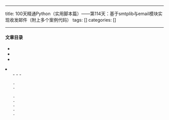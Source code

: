 
--- 
title:  100天精通Python（实用脚本篇）——第114天：基于smtplib与email模块实现收发邮件（附上多个案例代码） 
tags: []
categories: [] 

---


#### 文章目录

  - 
  - 
  - 
  <li>
   <ul>
    - 
    - 
    - 
   
    - 
    - 
   
    - 
    - 
    - 
    - 
    - 
   

